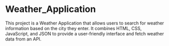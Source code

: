 # Weather_Application
This project is a Weather Application that allows users to search for weather information based on the city they enter. It combines HTML, CSS, JavaScript, and JSON to provide a user-friendly interface and fetch weather data from an API.
